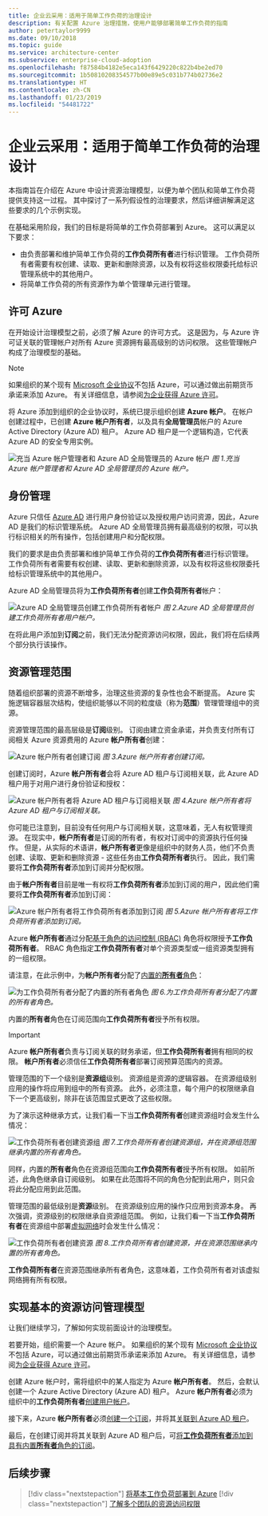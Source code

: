 ```yaml
---
title: 企业云采用：适用于简单工作负荷的治理设计
description: 有关配置 Azure 治理措施，使用户能够部署简单工作负荷的指南
author: petertaylor9999
ms.date: 09/10/2018
ms.topic: guide
ms.service: architecture-center
ms.subservice: enterprise-cloud-adoption
ms.openlocfilehash: f87584b4182e5eca143f6429220c822b4be2ed70
ms.sourcegitcommit: 1b50810208354577b00e89e5c031b774b02736e2
ms.translationtype: HT
ms.contentlocale: zh-CN
ms.lasthandoff: 01/23/2019
ms.locfileid: "54481722"
---
```

# <a name="enterprise-cloud-adoption-governance-design-for-a-simple-workload"></a>企业云采用：适用于简单工作负荷的治理设计

本指南旨在介绍在 Azure 中设计资源治理模型，以便为单个团队和简单工作负荷提供支持这一过程。  其中探讨了一系列假设性的治理要求，然后详细讲解满足这些要求的几个示例实现。 

在基础采用阶段，我们的目标是将简单的工作负荷部署到 Azure。 这可以满足以下要求：
* 由负责部署和维护简单工作负荷的**工作负荷所有者**进行标识管理。 工作负荷所有者需要有权创建、读取、更新和删除资源，以及有权将这些权限委托给标识管理系统中的其他用户。
* 将简单工作负荷的所有资源作为单个管理单元进行管理。

## <a name="licensing-azure"></a>许可 Azure

在开始设计治理模型之前，必须了解 Azure 的许可方式。 这是因为，与 Azure 许可证关联的管理帐户对所有 Azure 资源拥有最高级别的访问权限。 这些管理帐户构成了治理模型的基础。  

> [!NOTE]
> 如果组织的某个现有 [Microsoft 企业协议](https://www.microsoft.com/en-us/licensing/licensing-programs/enterprise.aspx)不包括 Azure，可以通过做出前期货币承诺来添加 Azure。 有关详细信息，请参阅[为企业获得 Azure 许可](https://azure.microsoft.com/pricing/enterprise-agreement/)。 

将 Azure 添加到组织的企业协议时，系统已提示组织创建 **Azure 帐户**。 在帐户创建过程中，已创建 **Azure 帐户所有者**，以及具有**全局管理员**帐户的 Azure Active Directory (Azure AD) 租户。 Azure AD 租户是一个逻辑构造，它代表 Azure AD 的安全专用实例。

![充当 Azure 帐户管理者和 Azure AD 全局管理员的 Azure 帐户](../_images/governance-3-0.png)
*图 1.充当 Azure 帐户管理者和 Azure AD 全局管理员的 Azure 帐户。*

## <a name="identity-management"></a>身份管理

Azure 只信任 [Azure AD](/azure/active-directory) 进行用户身份验证以及授权用户访问资源，因此，Azure AD 是我们的标识管理系统。 Azure AD 全局管理员拥有最高级别的权限，可以执行标识相关的所有操作，包括创建用户和分配权限。 

我们的要求是由负责部署和维护简单工作负荷的**工作负荷所有者**进行标识管理。 工作负荷所有者需要有权创建、读取、更新和删除资源，以及有权将这些权限委托给标识管理系统中的其他用户。

Azure AD 全局管理员将为**工作负荷所有者**创建**工作负荷所有者**帐户：

![Azure AD 全局管理员创建工作负荷所有者帐户](../_images/governance-1-2.png)
*图 2.Azure AD 全局管理员创建工作负荷所有者用户帐户。*

在将此用户添加到**订阅**之前，我们无法分配资源访问权限，因此，我们将在后续两个部分执行该操作。 

## <a name="resource-management-scope"></a>资源管理范围

随着组织部署的资源不断增多，治理这些资源的复杂性也会不断提高。 Azure 实施逻辑容器层次结构，使组织能够以不同的粒度级（称为**范围**）管理管理组中的资源。 

资源管理范围的最高层级是**订阅**级别。 订阅由建立资金承诺，并负责支付所有订阅相关 Azure 资源费用的 Azure **帐户所有者**创建：

![Azure 帐户所有者创建订阅](../_images/governance-1-3.png)
*图 3.Azure 帐户所有者创建订阅。*

创建订阅时，Azure **帐户所有者**会将 Azure AD 租户与订阅相关联，此 Azure AD 租户用于对用户进行身份验证和授权：

![Azure 帐户所有者将 Azure AD 租户与订阅相关联](../_images/governance-1-4.png)
*图 4.Azure 帐户所有者将 Azure AD 租户与订阅相关联。*

你可能已注意到，目前没有任何用户与订阅相关联，这意味着，无人有权管理资源。 在现实中，**帐户所有者**是订阅的所有者，有权对订阅中的资源执行任何操作。 但是，从实际的术语讲，**帐户所有者**更像是组织中的财务人员，他们不负责创建、读取、更新和删除资源 - 这些任务由**工作负荷所有者**执行。 因此，我们需要将**工作负荷所有者**添加到订阅并分配权限。

由于**帐户所有者**目前是唯一有权将**工作负荷所有者**添加到订阅的用户，因此他们需要将**工作负荷所有者**添加到订阅：

![Azure 帐户所有者将**工作负荷所有者**添加到订阅](../_images/governance-1-5.png)
*图 5.Azure 帐户所有者将工作负荷所有者添加到订阅。*

Azure **帐户所有者**通过分配[基于角色的访问控制 (RBAC)](/azure/role-based-access-control/) 角色将权限授予**工作负荷所有者**。 RBAC 角色指定**工作负荷所有者**对单个资源类型或一组资源类型拥有的一组权限。

请注意，在此示例中，为**帐户所有者**分配了[内置的**所有者**角色](/azure/role-based-access-control/built-in-roles#owner)： 

![为**工作负荷所有者**分配了内置的所有者角色](../_images/governance-1-6.png)
*图 6.为工作负荷所有者分配了内置的所有者角色。*

内置的**所有者**角色在订阅范围向**工作负荷所有者**授予所有权限。 

> [!IMPORTANT]
> Azure **帐户所有者**负责与订阅关联的财务承诺，但**工作负荷所有者**拥有相同的权限。 **帐户所有者**必须信任**工作负荷所有者**部署订阅预算范围内的资源。

管理范围的下一个级别是**资源组**级别。 资源组是资源的逻辑容器。 在资源组级别应用的操作将应用到组中的所有资源。 此外，必须注意，每个用户的权限继承自下一个更高级别，除非在该范围显式更改了这些权限。 

为了演示这种继承方式，让我们看一下当**工作负荷所有者**创建资源组时会发生什么情况：

![**工作负荷所有者**创建资源组](../_images/governance-1-7.png)
*图 7.工作负荷所有者创建资源组，并在资源组范围继承内置的所有者角色。*

同样，内置的**所有者**角色在资源组范围向**工作负荷所有者**授予所有权限。 如前所述，此角色继承自订阅级别。 如果在此范围将不同的角色分配到此用户，则只会将此分配应用到此范围。

管理范围的最低级别是**资源**级别。 在资源级别应用的操作只应用到资源本身。 再次强调，资源级别的权限继承自资源组范围。 例如，让我们看一下当**工作负荷所有者**在资源组中部署[虚拟网络](/azure/virtual-network/virtual-networks-overview)时会发生什么情况：

![**工作负荷所有者**创建资源](../_images/governance-1-8.png)
*图 8.工作负荷所有者创建资源，并在资源范围继承内置的所有者角色。*

**工作负荷所有者**在资源范围继承所有者角色，这意味着，工作负荷所有者对该虚拟网络拥有所有权限。

## <a name="implementing-the-basic-resource-access-management-model"></a>实现基本的资源访问管理模型

让我们继续学习，了解如何实现前面设计的治理模型。 

若要开始，组织需要一个 Azure 帐户。 如果组织的某个现有 [Microsoft 企业协议](https://www.microsoft.com/licensing/licensing-programs/enterprise.aspx)不包括 Azure，可以通过做出前期货币承诺来添加 Azure。 有关详细信息，请参阅[为企业获得 Azure 许可](https://azure.microsoft.com/pricing/enterprise-agreement/)。 

创建 Azure 帐户时，需将组织中的某人指定为 Azure **帐户所有者**。 然后，会默认创建一个 Azure Active Directory (Azure AD) 租户。 Azure **帐户所有者**必须为组织中的**工作负荷所有者**[创建用户帐户](/azure/active-directory/add-users-azure-active-directory)。 

接下来，Azure **帐户所有者**必须[创建一个订阅](https://docs.microsoft.com/partner-center/create-a-new-subscription)，并将其[关联到 Azure AD 租户](/azure/active-directory/fundamentals/active-directory-how-subscriptions-associated-directory)。

最后，在创建订阅并将其关联到 Azure AD 租户后，可[将**工作负荷所有者**添加到具有内置**所有者**角色的订阅](/azure/billing/billing-add-change-azure-subscription-administrator#add-an-rbac-owner-for-a-subscription-in-azure-portal)。

## <a name="next-steps"></a>后续步骤
> [!div class="nextstepaction"]
> [将基本工作负荷部署到 Azure](../infrastructure/basic-workload.md)
> [!div class="nextstepaction"]
> [了解多个团队的资源访问权限](governance-multiple-teams.md)

